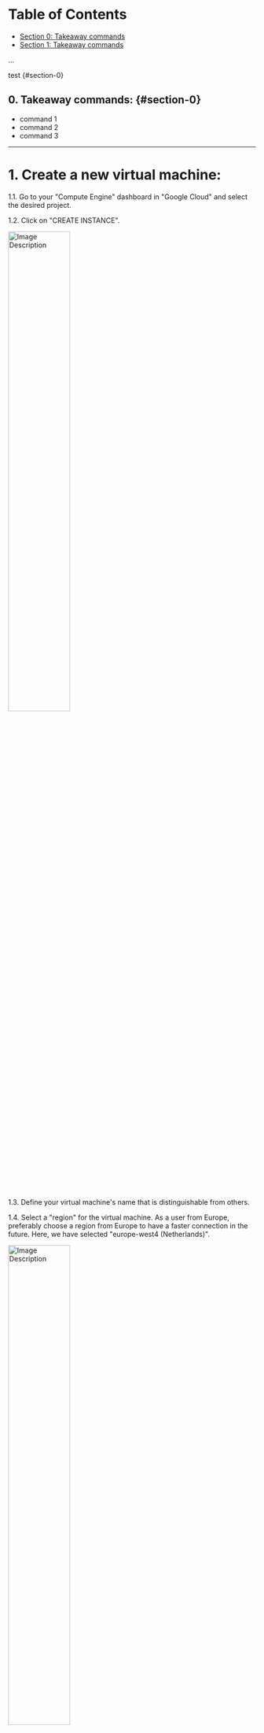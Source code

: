 # Table of Contents
- [Section 0: Takeaway commands](#section-0)
- [Section 1: Takeaway commands](#section-1-takeaway-commands)

...

test {#section-0}

## 0. Takeaway commands: {#section-0}

- command 1
- command 2
- command 3
---


# 1. Create a new virtual machine:

1.1. Go to your "Compute Engine" dashboard in "Google Cloud" and select the desired project.

1.2. Click on "CREATE INSTANCE".

<img src="images-are-used/gcloud-jupyter/1.png" alt="Image Description" width="50%" height="50%">

1.3. Define your virtual machine's name that is distinguishable from others.

1.4. Select a "region" for the virtual machine. As a user from Europe, preferably choose a region from Europe to have a faster connection in the future. Here, we have selected "europe-west4 (Netherlands)".

<img src="images-are-used/gcloud-jupyter/2.png" alt="Image Description" width="50%" height="50%">

1.5. Under the "Machine configuration" section, click on the "GPUs" tab.

1.6. Select "GPU type". Here we selected the "NVIDIA A100 40GB".

<img src="images-are-used/gcloud-jupyter/3.png" alt="Image Description" width="50%" height="50%">

1.7. Under the "Boot disk" section, click on the "CHANGE" button.

1.8. Select the "Operating system". Here we need to select "Deep Learning on Linux".

1.9. Select "Version". Here we need to select "Debian 11 based Deep Learning VM with M109"

1.10. Specify the "Size (GB)". Here we need to specify "100".

1.11. Click on the "Select" button to save and exist.

<img src="images-are-used/gcloud-jupyter/4.png" alt="Image Description" width="70%" height="70%">

1.12. Click on the "CREATE" button at the end of the page.

<img src="images-are-used/gcloud-jupyter/5.png" alt="Image Description" width="30%" height="30%">

1.13. You will see your created virtual machine in the "INSTANCES" tab with a green tick before that.

<img src="images-are-used/gcloud-jupyter/6.png" alt="Image Description" width="99%" height="99%">

1.14. If you see a red exclamation mark, it means your virtual machine is not created. You should try it again or change your configuration and create a new one. Here, I tried it again four times and it was created. 

<img src="images-are-used/gcloud-jupyter/7.png" alt="Image Description" width="99%" height="99%">

1.15. Remember to click on the "STOP" whenever your computation is done or you no longer work on the virtual machine.

1.16. You can rerun the virtual machine by clicking "START/RESUME". If a virtual machine will not available, you need to try this more than one time sometimes.

1.17. Because of selecting GPUs on your virtual machine, you are not able to "SUSPEND" your machine.

1.18. If you need to reset the virtual machine while you have been working there, just click on the "RESET" button.

<img src="images-are-used/gcloud-jupyter/8.png" alt="Image Description" width="70%" height="70%">

1.19. Great! Now you've created a new virtual machine and you are ready to jump in!




# 2. Install tools and packages on the virtual machine

2.1. Click on "SSH" to connect to the virtual machine.

<img src="images-are-used/gcloud-jupyter/9.png" alt="Image Description" width="99%" height="99%">

2.2. If you've chosen the right operating system image, firstly you will see a question where you need to answer "y" to install Cuda, Python, and Anaconda. 

<img src="images-are-used/gcloud-jupyter/10.png" alt="Image Description" width="70%" height="70%">

<img src="images-are-used/gcloud-jupyter/11.png" alt="Image Description" width="50%" height="50%">

2.3. Create a new environment in conda. You can modify the environment's name (test_env) to whatever you want.

```bash
conda create -n test_env
```

2.4. Activate the new environment.

```bash
conda activate test_env
```

2.5. Install the "jupyter notebook".

```bash
conda install jupyter notebook
```

<img src="images-are-used/gcloud-jupyter/12.png" alt="Image Description" width="50%" height="50%">

2.3. Install the compatible PyTorch version with the Cuda drive:

```bash
conda install pytorch==1.13.0 pytorch-cuda=11.6 -c pytorch -c nvidia
```

2.4. Install the compatible Torchvision and Torchsummary without changing Pytorch and Cuda versions.

```bash
conda install torchvision==0.14.0
```

```bash
conda install -c conda-forge torchsummary
```
2.5. Install all other packages you need them.

```bash
conda install pandas seaborn matplotlib scikit-learn
```

2.6. Install the "ipykernel"  to add your new environment to your jupyter notebook.

```bash
conda install ipykernel
```

 2.7. Add the new environment ti the jupyter notebook.

 ```bash
python -m ipykernel install --user --name=test_env
```
2.8. Awesome! Now, you've installed all the necessary tools and packages.





# 3. Clone a GitHub repository on the virtual machine

3.1. Create a new repository on GitHub.

[GitHub website](https://github.com/)

3.2. Generate an SSH key pair by running the following command. Replace "your_email@example.com" with the email address associated with your GitHub account. When prompted, you can optionally set a passphrase for your SSH key pair. Setting a passphrase adds an extra layer of security but requires you to enter the passphrase every time you use the SSH key.

```bash
ssh-keygen -t rsa -b 4096 -C "your_email@example.com"
```

3.3. Once the key pair is generated, you should see output similar to:

```bash
Generating public/private rsa key pair.
Your identification has been saved in /home/username/.ssh/id_rsa.
Your public key has been saved in /home/username/.ssh/id_rsa.pub.
```
<img src="images-are-used/gcloud-jupyter/13.png" alt="Image Description" width="70%" height="70%">

3.4. Use the following command to display the public key:

```bash
cat ~/.ssh/id_rsa.pub
```

3.5. Copy the entire contents of the public key displayed in the terminal.

3.6. Go to your GitHub "setting" click on the "SSH and GPG keys" tab and then click on the "New SSH key" button. 

<img src="images-are-used/gcloud-jupyter/14.png" alt="Image Description" width="70%" height="70%">

3.7. Provide a suitable title for the SSH key (e.g., "test-server SSH Key").

3.8. Paste the copied public key into the "Key" field.

3.9. Click on the "Add SSH key" button.

<img src="images-are-used/gcloud-jupyter/15.png" alt="Image Description" width="70%" height="70%">

3.10. Copy the repository URL on the GitHub repository page by clicking on the green "Code" button and copying the SSH URL.

<img src="images-are-used/gcloud-jupyter/16.png" alt="Image Description" width="70%" height="70%">

3.11. Clone the repository to the virtual machine. Replacing '<repository-url>' with the URL of your repository

‍‍‍```bash
git clone <repository-url>
```


3.12. Check that the repository is cloned.


‍‍‍```bash
ls
```


3.13. Move inside the repository by changing the directory and checking inside the repository.


‍‍‍```bash
cd test-repo
```


3.14. Move outside the repository by changing the directory.


```bash
cd ..
```


<img src="images-are-used/gcloud-jupyter/17.png" alt="Image Description" width="70%" height="70%">

3.15. Perfect! Now, you've created and cloned the new repository on your virtual machine.







# 4. Run Jupyter Notebook on the virtual machine and open it in a local machine browser

4.1. Open a terminal or command prompt on your local machine and create and copy your public SSH key just like in step 3.2. to 3.5.

4.2. Create an SSH directory in the virtual machine. Change the 'user name' to your own user name. You can find your 'user name' before your virtual machine's name.

<img src="images-are-used/gcloud-jupyter/18.png" alt="Image Description" width="70%" height="70%">

```bash
mkdir -p /home//.ssh && touch /home/user_name/.ssh/authorized_keys
```

4.3. Open the 'authorized_keys' file with a text editor like Vim. Change the 'user name' to your own user name.

```bash
vim /home/user_name/.ssh/authorized_keys
```
<img src="images-are-used/gcloud-jupyter/19.png" alt="Image Description" width="70%" height="70%">

4.4. Past your local machine's public SSH key there. Then save and close the file (press 'esc' then write ':wq').

<img src="images-are-used/gcloud-jupyter/20.png" alt="Image Description" width="70%" height="70%">

4.5. Set appropriate authorization to the file. First, set the correct file permissions and second, change the ownership to the 'user name'

```bash
chmod 700 /home/user_name/.ssh && chmod 600 /home/user_name/.ssh/authorized_keys
```

```bash
chown -R username:username /home/username/.ssh
```

<img src="images-are-used/gcloud-jupyter/21.png" alt="Image Description" width="70%" height="70%">


4.6. Run Jupyter Notebook with a desired port number (here is 8081) on the virtual machine without opening a browser. Then, copy one of the generated URLs and paste it on a browser on your local machine.

```bash
jupyter notebook --no-browser --port=8081
```

<img src="images-are-used/gcloud-jupyter/22.png" alt="Image Description" width="70%" height="70%">

4.7. Open a terminal or command prompt on your local machine. Connect to the virtual machine. Replace '<REMOTE_USER>' with your 'user name' and '<REMOTE_HOST>' with your 'External IP' that you can find on the Compute Engine dashboard.

<img src="images-are-used/gcloud-jupyter/23.png" alt="Image Description" width="70%" height="70%">

```bash
ssh -L 8080:localhost:8080 <REMOTE_USER>@<REMOTE_HOST> -N
```

<img src="images-are-used/gcloud-jupyter/24.png" alt="Image Description" width="70%" height="70%">

4.8. Amazing! Now, you can work with your virtual machine Jupyter Notebook on your local machine. You can see the cloned repository (test_repo) and you can also have access to your new environment (test_env) as well.

<img src="images-are-used/gcloud-jupyter/25.png" alt="Image Description" width="70%" height="70%">


# 5. Control Jupyter Notebooks files version by GitHub.

5.1. Move inside the repository folder and create a new change. Here, I've created a new file named 'hello_world'

<img src="images-are-used/gcloud-jupyter/26.png" alt="Image Description" width="70%" height="70%">

5.2. Open a new shell on the virtual machine, just like in step 2.1.

5.3. Change the directory into the repository.

5.4. Set your Git user email and name. Replace "you@example.com" with your email address and "Your Name" with your preferred name or username.

```bash
git config --global user.email "you@example.com"
git config --global user.name "Your Name"
```

5.4. Get status and see changes.

```bash
git status
```

5.5. Add desired changes. Replace notebook.ipynb with the actual filename of your Jupyter Notebook file.

```bash
git add notebook.ipynb
```

5.6. Commit the changes. Replace the commit message within the quotes with a descriptive message for the changes you made.

```bash
git commit -m "Update Jupyter Notebook file"
```

5.7. Push the changes. This command pushes the commits from your local master branch to the master branch of the remote repository named origin. If you are working on a different branch, replace the master with the appropriate branch name.

```bash
git push origin master
```

<img src="images-are-used/gcloud-jupyter/27.png" alt="Image Description" width="70%" height="70%">

5.8. Fantastic! Now, you have the updated repository on your GitHub.

<img src="images-are-used/gcloud-jupyter/28.png" alt="Image Description" width="70%" height="70%">



# 6. Upload data and file in the virtual machine.

6.1. In method one and likely for a small size file, click on "UPLOAD FILE" after opening the window by following to click on "SSH" in front of the virtual machine name.

<img src="images-are-used/gcloud-jupyter/29.png" alt="Image Description" width="70%" height="70%">

6.2. In method two and useful for any size file, open a terminal or command prompt on your local machine and use the 'scp' command. Replace '/path/to/local/file.zip' with the local file's path and 'username@server:/path/on/server/file.zip' with the server's login details and the destination path where you want to upload the ZIP file.

```bash
scp /path/to/local/file.zip username@server:/path/on/server/file.zip
```
6.3. Excellent! Now, you can upload files as much as you want. Of course, with care to your virtual machine capacity. 


# 7. Troubleshooting.

7.1. It seems that there can be integration issues when installing packages using both 'pip' and 'conda'. To ensure smooth compatibility, it is advisable to install all the necessary Python packages using the 'conda' command.

7.2. When installing 'Torchvision', it is important to specify the version during the installation process. Failure to do so may result in an incompatible version of PyTorch being installed, causing issues with the CUDA version.

7.3. If you find yourself frequently needing to shut down virtual machines, resulting in a change of the server's IP address each time, it can be convenient to automate the process of saving your local machine's SSH key into the 'authorized_keys' file using a 'bash' script.

7.4. To ensure that Jupyter Notebook continues running on a virtual machine even when you close the window, you can create a new screen using the 'screen -R' command and then execute your tasks within that screen. Later, you can detach the screen by running 'screen -d'.

7.5. If there are any other aspects you believe could be improved or any additional information you would like to include in these instructions, please let me know. Your feedback is greatly appreciated.











